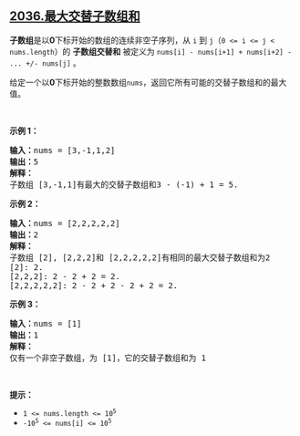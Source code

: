 ## [2036.最大交替子数组和](https://leetcode.cn/problems/maximum-alternating-subarray-sum/)
<p><strong>子数组</strong>是以<strong>0</strong>下标开始的数组的连续非空子序列，从 <code>i</code> 到 <code>j</code>（<code>0 &lt;= i &lt;= j &lt; nums.length</code>）的 <strong>子数组交替和</strong> 被定义为 <code>nums[i] - nums[i+1] + nums[i+2] - ... +/- nums[j]</code> 。</p>

<p>给定一个以<strong>0</strong>下标开始的整数数组<code>nums</code>，返回它所有可能的交替子数组和的最大值。</p>

<p>&nbsp;</p>

<p><strong>示例 1：</strong></p>

<pre>
<strong>输入：</strong>nums = [3,-1,1,2]
<strong>输出：</strong>5
<strong>解释：</strong>
子数组 [3,-1,1]有最大的交替子数组和3 - (-1) + 1 = 5.
</pre>

<p><strong>示例 2：</strong></p>

<pre>
<strong>输入：</strong>nums = [2,2,2,2,2]
<strong>输出：</strong>2
<strong>解释：</strong>
子数组 [2], [2,2,2]和 [2,2,2,2,2]有相同的最大交替子数组和为2
[2]: 2.
[2,2,2]: 2 - 2 + 2 = 2.
[2,2,2,2,2]: 2 - 2 + 2 - 2 + 2 = 2.
</pre>

<p><strong>示例 3：</strong></p>

<pre>
<strong>输入：</strong>nums = [1]
<strong>输出：</strong>1
<strong>解释：</strong>
仅有一个非空子数组，为 [1]，它的交替子数组和为 1
</pre>

<p>&nbsp;</p>

<p><b>提示：</b></p>

<ul>
	<li><code>1 &lt;= nums.length &lt;= 10<sup>5</sup></code></li>
	<li><code>-10<sup>5</sup> &lt;= nums[i] &lt;= 10<sup>5</sup></code></li>
</ul>
